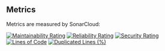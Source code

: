 Metrics
---------------------

Metrics are measured by SonarCloud:

[![Maintainability Rating](https://sonarcloud.io/api/project_badges/measure?project=BenjaminZ1_CarRent&metric=sqale_rating)](https://sonarcloud.io/dashboard?id=BenjaminZ1_CarRent)
[![Reliability Rating](https://sonarcloud.io/api/project_badges/measure?project=BenjaminZ1_CarRent&metric=reliability_rating)](https://sonarcloud.io/dashboard?id=BenjaminZ1_CarRent)
[![Security Rating](https://sonarcloud.io/api/project_badges/measure?project=BenjaminZ1_CarRent&metric=security_rating)](https://sonarcloud.io/dashboard?id=BenjaminZ1_CarRent)
[![Lines of Code](https://sonarcloud.io/api/project_badges/measure?project=BenjaminZ1_CarRent&metric=ncloc)](https://sonarcloud.io/dashboard?id=BenjaminZ1_CarRent)
[![Duplicated Lines (%)](https://sonarcloud.io/api/project_badges/measure?project=BenjaminZ1_CarRent&metric=duplicated_lines_density)](https://sonarcloud.io/dashboard?id=BenjaminZ1_CarRent)
